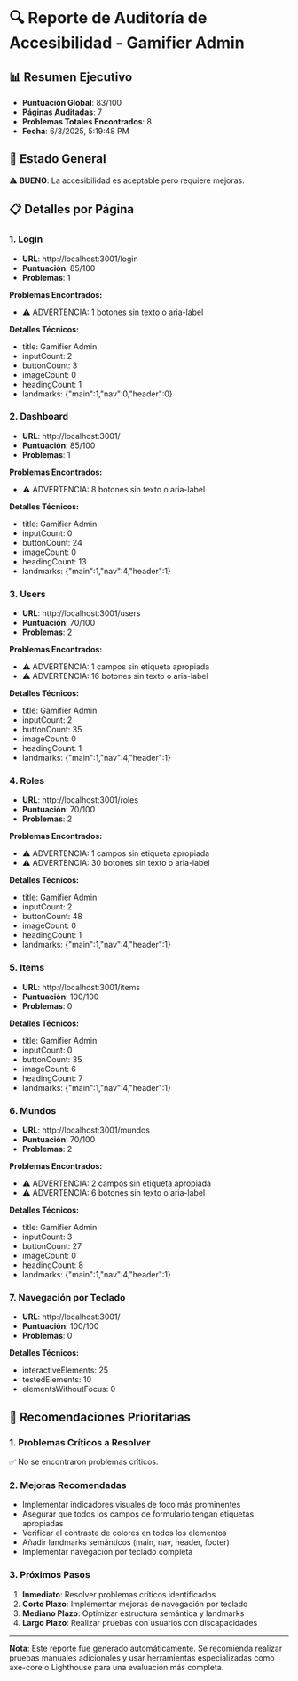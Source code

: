 # 🔍 Reporte de Auditoría de Accesibilidad - Gamifier Admin

## 📊 Resumen Ejecutivo

- **Puntuación Global**: 83/100
- **Páginas Auditadas**: 7
- **Problemas Totales Encontrados**: 8
- **Fecha**: 6/3/2025, 5:19:48 PM

## 🎯 Estado General

⚠️ **BUENO**: La accesibilidad es aceptable pero requiere mejoras.

## 📋 Detalles por Página

### 1. Login

- **URL**: http://localhost:3001/login
- **Puntuación**: 85/100
- **Problemas**: 1

**Problemas Encontrados:**

- ⚠️  ADVERTENCIA: 1 botones sin texto o aria-label

**Detalles Técnicos:**

- title: Gamifier Admin
- inputCount: 2
- buttonCount: 3
- imageCount: 0
- headingCount: 1
- landmarks: {"main":1,"nav":0,"header":0}

### 2. Dashboard

- **URL**: http://localhost:3001/
- **Puntuación**: 85/100
- **Problemas**: 1

**Problemas Encontrados:**

- ⚠️  ADVERTENCIA: 8 botones sin texto o aria-label

**Detalles Técnicos:**

- title: Gamifier Admin
- inputCount: 0
- buttonCount: 24
- imageCount: 0
- headingCount: 13
- landmarks: {"main":1,"nav":4,"header":1}

### 3. Users

- **URL**: http://localhost:3001/users
- **Puntuación**: 70/100
- **Problemas**: 2

**Problemas Encontrados:**

- ⚠️  ADVERTENCIA: 1 campos sin etiqueta apropiada
- ⚠️  ADVERTENCIA: 16 botones sin texto o aria-label

**Detalles Técnicos:**

- title: Gamifier Admin
- inputCount: 2
- buttonCount: 35
- imageCount: 0
- headingCount: 1
- landmarks: {"main":1,"nav":4,"header":1}

### 4. Roles

- **URL**: http://localhost:3001/roles
- **Puntuación**: 70/100
- **Problemas**: 2

**Problemas Encontrados:**

- ⚠️  ADVERTENCIA: 1 campos sin etiqueta apropiada
- ⚠️  ADVERTENCIA: 30 botones sin texto o aria-label

**Detalles Técnicos:**

- title: Gamifier Admin
- inputCount: 2
- buttonCount: 48
- imageCount: 0
- headingCount: 1
- landmarks: {"main":1,"nav":4,"header":1}

### 5. Items

- **URL**: http://localhost:3001/items
- **Puntuación**: 100/100
- **Problemas**: 0

**Detalles Técnicos:**

- title: Gamifier Admin
- inputCount: 0
- buttonCount: 35
- imageCount: 6
- headingCount: 7
- landmarks: {"main":1,"nav":4,"header":1}

### 6. Mundos

- **URL**: http://localhost:3001/mundos
- **Puntuación**: 70/100
- **Problemas**: 2

**Problemas Encontrados:**

- ⚠️  ADVERTENCIA: 2 campos sin etiqueta apropiada
- ⚠️  ADVERTENCIA: 6 botones sin texto o aria-label

**Detalles Técnicos:**

- title: Gamifier Admin
- inputCount: 3
- buttonCount: 27
- imageCount: 0
- headingCount: 8
- landmarks: {"main":1,"nav":4,"header":1}

### 7. Navegación por Teclado

- **URL**: http://localhost:3001/
- **Puntuación**: 100/100
- **Problemas**: 0

**Detalles Técnicos:**

- interactiveElements: 25
- testedElements: 10
- elementsWithoutFocus: 0

## 🎯 Recomendaciones Prioritarias

### 1. Problemas Críticos a Resolver

✅ No se encontraron problemas críticos.

### 2. Mejoras Recomendadas

- Implementar indicadores visuales de foco más prominentes
- Asegurar que todos los campos de formulario tengan etiquetas apropiadas
- Verificar el contraste de colores en todos los elementos
- Añadir landmarks semánticos (main, nav, header, footer)
- Implementar navegación por teclado completa

### 3. Próximos Pasos

1. **Inmediato**: Resolver problemas críticos identificados
2. **Corto Plazo**: Implementar mejoras de navegación por teclado
3. **Mediano Plazo**: Optimizar estructura semántica y landmarks
4. **Largo Plazo**: Realizar pruebas con usuarios con discapacidades

---

**Nota**: Este reporte fue generado automáticamente. Se recomienda realizar pruebas manuales adicionales y usar herramientas especializadas como axe-core o Lighthouse para una evaluación más completa.
